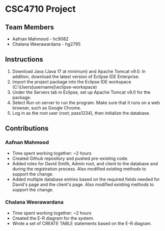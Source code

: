 # CSC4710 Project
## Team Members
- Aafnan Mahmood - hc9082
- Chalana Weerawardana - hg2795

## Instructions
1. Download Java (Java 17 at minimum) and Apache Tomcat v9.0. In addition, download the latest version of Eclipse IDE Enterprise.
2. Import the project package into the Eclipse IDE workspace (C:\Users\[username]\eclipse-workspace)
3. Under the Servers tab in Eclipse, set up Apache Tomcat v9.0 for the package.
4. Select Run on server to run the program. Make sure that it runs on a web browser, such as Google Chrome.
5. Log in as the root user (root; pass1234), then initialize the database. 

## Contributions
### Aafnan Mahmood
- Time spent working together: ~2 hours
- Created Github repository and pushed pre-existing code.
- Added roles for David Smith, Admin root, and client to the database and during the registration process. Also modified existing methods to support the change.
- Added multiple database entries based on the required fields needed for David's page and the client's page. Also modified existing methods to support the change.
### Chalana Weerawardana
- Time spent working together: ~2 hours
- Created the E-R diagram for the system.
- Wrote a set of CREATE TABLE statements based on the E-R diagram.
